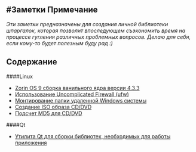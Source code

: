 #Заметки
Примечание
----------
*Эти заметки предназначены для создания личной библиотеки шпаргалок, 
которая позволит впоследующем съэкономить время на процессе гугления
различных проблемных вопросов. Делаю для себя, если кому-то будет полезным
буду рад :)*

Содержание
----------
####Linux
- [Zorin OS 9 сборка ванильного ядра версии 4.3.3](linux/zorin-update-core.md)
- [Использование Uncomplicated Firewall (ufw)](linux/using-ufw.md)
- [Монтирование папки удаленной Windows системы](linux/mount-lan-windows-machines.md)
- [Создание ISO образа CD/DVD](linux/create-iso.md)
- [Подсчет MD5 для CD/DVD](linux/calculate-md5-dvd.md)

####Qt
- [Утилита Qt для сборки библиотек, необходимых для работы приложения](qt/windeployqt.md)
